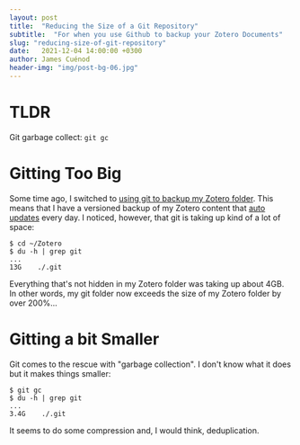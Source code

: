 ```yaml
---
layout: post
title:  "Reducing the Size of a Git Repository"
subtitle:  "For when you use Github to backup your Zotero Documents"
slug: "reducing-size-of-git-repository"
date:   2021-12-04 14:00:00 +0300
author: James Cuénod
header-img: "img/post-bg-06.jpg"
---
```


# TLDR

Git garbage collect: `git gc`

# Gitting Too Big

Some time ago, I switched to [using git to backup my Zotero folder](https://jcuenod.github.io/bibletech/2020/06/14/zotero-github-backups/). This means that I have a versioned backup of my Zotero content that [auto updates](2021-02-12-another-zotero-backup-update) every day. I noticed, however, that git is taking up kind of a lot of space:

```
$ cd ~/Zotero
$ du -h | grep git
...
13G    ./.git
```

Everything that's not hidden in my Zotero folder was taking up about 4GB. In other words, my git folder now exceeds the size of my Zotero folder by over 200%...

# Gitting a bit Smaller

Git comes to the rescue with "garbage collection". I don't know what it does but it makes things smaller:

```
$ git gc
$ du -h | grep git
...
3.4G    ./.git
```

It seems to do some compression and, I would think, deduplication.
